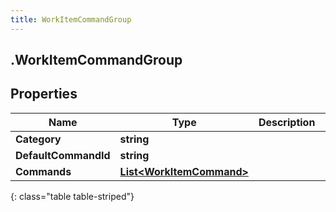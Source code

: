 ```yaml
---
title: WorkItemCommandGroup
---
```

## .WorkItemCommandGroup

## Properties

|Name | Type | Description | Notes|
|------------ | ------------- | ------------- | -------------|
| **Category** | **string** |  | [optional] |
| **DefaultCommandId** | **string** |  | [optional] |
| **Commands** | [**List&lt;WorkItemCommand&gt;**](WorkItemCommand.html) |  | [optional] |
{: class="table table-striped"}


